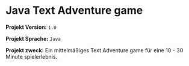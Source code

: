 # Java Text Adventure game

**Projekt Version:** `1.0`

**Projekt Sprache:** `Java`

**Projekt zweck:** Ein mittelmäßiges Text Adventure game für eine 10 - 30 Minute spielerlebnis.